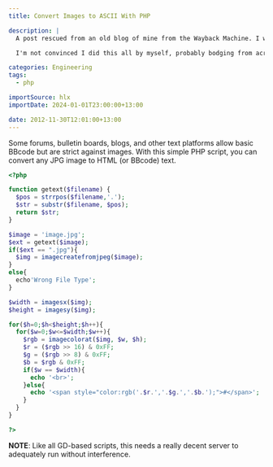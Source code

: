 ```yaml
---
title: Convert Images to ASCII With PHP

description: |
  A post rescued from an old blog of mine from the Wayback Machine. I was 14 when I wrote this, so it's a bit cringy.

  I'm not convinced I did this all by myself, probably bodging from across the internet - but yeah it's interesting.

categories: Engineering
tags:
  - php

importSource: hlx
importDate: 2024-01-01T23:00:00+13:00

date: 2012-11-30T12:01:00+13:00
---
```


Some forums, bulletin boards, blogs, and other text platforms allow basic BBcode but are strict against images. With this simple PHP script, you can convert any JPG image to HTML (or BBcode) text.

```php
<?php

function getext($filename) {
  $pos = strrpos($filename,'.');
  $str = substr($filename, $pos);
  return $str;
}

$image = 'image.jpg';
$ext = getext($image);
if($ext == ".jpg"){
  $img = imagecreatefromjpeg($image);
}
else{
  echo'Wrong File Type';
}

$width = imagesx($img);
$height = imagesy($img);

for($h=0;$h<$height;$h++){
  for($w=0;$w<=$width;$w++){
    $rgb = imagecolorat($img, $w, $h);
    $r = ($rgb >> 16) & 0xFF;
    $g = ($rgb >> 8) & 0xFF;
    $b = $rgb & 0xFF;
    if($w == $width){
      echo '<br>';
    }else{
      echo '<span style="color:rgb('.$r.','.$g.','.$b.');">#</span>';
    }
  }
}

?>
```

**NOTE**: Like all GD-based scripts, this needs a really decent server to adequately run without interference.
